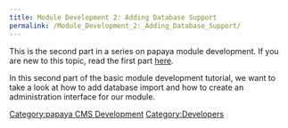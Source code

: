```yaml
---
title: Module Development 2: Adding Database Support
permalink: /Module_Development_2:_Adding_Database_Support/
---
```


This is the second part in a series on papaya module development. If you are new to this topic, read the first part [here](/papaya_Module_Development.md).

In this second part of the basic module development tutorial, we want to take a look at how to add database import and how to create an administration interface for our module.

[Category:papaya CMS Development](export_en/Category:Papaya_CMS_Development.md) [Category:Developers](export_en/Category:Developers.md)
